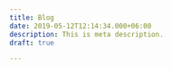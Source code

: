 ```yaml
---
title: Blog
date: 2019-05-12T12:14:34.000+06:00
description: This is meta description.
draft: true

---
```

